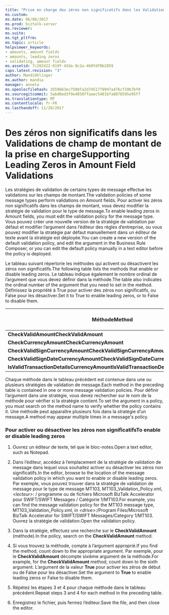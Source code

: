 ```yaml
---
title: "Prise en charge des zéros non significatifs dans les Validations de champ Quantité | Documents Microsoft"
ms.custom: 
ms.date: 06/08/2017
ms.prod: biztalk-server
ms.reviewer: 
ms.suite: 
ms.tgt_pltfrm: 
ms.topic: article
helpviewer_keywords:
- amounts, amount fields
- amounts, leading zeros
- validating, amount fields
ms.assetid: 7c202422-019f-43da-9c2a-4b9fdf0b2859
caps.latest.revision: "3"
author: MandiOhlinger
ms.author: mandia
manager: anneta
ms.openlocfilehash: 3559b63ec7588fa2d7451779947a476cf19b7bf0
ms.sourcegitcommit: 5abd0ed3f9e4858ffaaec5481bfa8878595e95f7
ms.translationtype: MT
ms.contentlocale: fr-FR
ms.lasthandoff: 11/28/2017
---
```

# <a name="supporting-leading-zeros-in-amount-field-validations"></a><span data-ttu-id="bab8e-102">Des zéros non significatifs dans les Validations de champ de montant de la prise en charge</span><span class="sxs-lookup"><span data-stu-id="bab8e-102">Supporting Leading Zeros in Amount Field Validations</span></span>
<span data-ttu-id="bab8e-103">Les stratégies de validation de certains types de message effectue les validations sur les champs de montant.</span><span class="sxs-lookup"><span data-stu-id="bab8e-103">The validation policies of some message types perform validations on Amount fields.</span></span> <span data-ttu-id="bab8e-104">Pour activer les zéros non significatifs dans les champs de montant, vous devez modifier la stratégie de validation pour le type de message.</span><span class="sxs-lookup"><span data-stu-id="bab8e-104">To enable leading zeros in Amount fields, you must edit the validation policy for the message type.</span></span> <span data-ttu-id="bab8e-105">Vous pouvez créer une nouvelle version de la stratégie de validation par défaut et modifier l’argument dans l’éditeur des règles d’entreprise, ou vous pouvez modifier la stratégie par défaut manuellement dans un éditeur de texte avant la stratégie est déployée.</span><span class="sxs-lookup"><span data-stu-id="bab8e-105">You can create a new version of the default validation policy, and edit the argument in the Business Rule Composer, or you can edit the default policy manually in a text editor before the policy is deployed.</span></span>  
  
 <span data-ttu-id="bab8e-106">Le tableau suivant répertorie les méthodes qui activent ou désactivent les zéros non significatifs.</span><span class="sxs-lookup"><span data-stu-id="bab8e-106">The following table lists the methods that enable or disable leading zeros.</span></span> <span data-ttu-id="bab8e-107">Le tableau indique également le nombre ordinal de l’argument que vous devez définir dans la méthode.</span><span class="sxs-lookup"><span data-stu-id="bab8e-107">The table also indicates the ordinal number of the argument that you need to set in the method.</span></span> <span data-ttu-id="bab8e-108">Définissez la propriété à True pour activer des zéros non significatifs, ou False pour les désactiver.</span><span class="sxs-lookup"><span data-stu-id="bab8e-108">Set it to True to enable leading zeros, or to False to disable them.</span></span>  
  
|<span data-ttu-id="bab8e-109">Méthode</span><span class="sxs-lookup"><span data-stu-id="bab8e-109">Method</span></span>|<span data-ttu-id="bab8e-110">Nombre d’arguments</span><span class="sxs-lookup"><span data-stu-id="bab8e-110">Argument number</span></span>|  
|------------|---------------------|  
|<span data-ttu-id="bab8e-111">**CheckValidAmount**</span><span class="sxs-lookup"><span data-stu-id="bab8e-111">**CheckValidAmount**</span></span>|<span data-ttu-id="bab8e-112">6</span><span class="sxs-lookup"><span data-stu-id="bab8e-112">6</span></span>|  
|<span data-ttu-id="bab8e-113">**CheckCurrencyAmount**</span><span class="sxs-lookup"><span data-stu-id="bab8e-113">**CheckCurrencyAmount**</span></span>|<span data-ttu-id="bab8e-114">4</span><span class="sxs-lookup"><span data-stu-id="bab8e-114">4</span></span>|  
|<span data-ttu-id="bab8e-115">**CheckValidSignCurrencyAmount**</span><span class="sxs-lookup"><span data-stu-id="bab8e-115">**CheckValidSignCurrencyAmount**</span></span>|<span data-ttu-id="bab8e-116">3</span><span class="sxs-lookup"><span data-stu-id="bab8e-116">3</span></span>|  
|<span data-ttu-id="bab8e-117">**CheckValidSignDateCurrencyAmount**</span><span class="sxs-lookup"><span data-stu-id="bab8e-117">**CheckValidSignDateCurrencyAmount**</span></span>|<span data-ttu-id="bab8e-118">4</span><span class="sxs-lookup"><span data-stu-id="bab8e-118">4</span></span>|  
|<span data-ttu-id="bab8e-119">**IsValidTransactionDetailsCurrencyAmount**</span><span class="sxs-lookup"><span data-stu-id="bab8e-119">**IsValidTransactionDetailsCurrencyAmount**</span></span>|<span data-ttu-id="bab8e-120">4</span><span class="sxs-lookup"><span data-stu-id="bab8e-120">4</span></span>|  
  
 <span data-ttu-id="bab8e-121">Chaque méthode dans le tableau précédent est contenue dans une ou plusieurs stratégies de validation de message.</span><span class="sxs-lookup"><span data-stu-id="bab8e-121">Each method in the preceding table is contained in one or more message validation policies.</span></span> <span data-ttu-id="bab8e-122">Pour définir l’argument dans une stratégie, vous devez rechercher sur le nom de la méthode pour vérifier si la stratégie contient.</span><span class="sxs-lookup"><span data-stu-id="bab8e-122">To set the argument in a policy, you must search on the method name to verify whether the policy contains it.</span></span> <span data-ttu-id="bab8e-123">Une méthode peut apparaître plusieurs fois dans la stratégie d’un message.</span><span class="sxs-lookup"><span data-stu-id="bab8e-123">A method may appear multiple times in a message's policy.</span></span>  
  
### <a name="to-enable-or-disable-leading-zeros"></a><span data-ttu-id="bab8e-124">Pour activer ou désactiver les zéros non significatifs</span><span class="sxs-lookup"><span data-stu-id="bab8e-124">To enable or disable leading zeros</span></span>  
  
1.  <span data-ttu-id="bab8e-125">Ouvrez un éditeur de texte, tel que le bloc-notes.</span><span class="sxs-lookup"><span data-stu-id="bab8e-125">Open a text editor, such as Notepad.</span></span>  
  
2.  <span data-ttu-id="bab8e-126">Dans l’éditeur, accédez à l’emplacement de la stratégie de validation de message dans lequel vous souhaitez activer ou désactiver les zéros non significatifs.</span><span class="sxs-lookup"><span data-stu-id="bab8e-126">In the editor, browse to the location of the message validation policy in which you want to enable or disable leading zeros.</span></span> <span data-ttu-id="bab8e-127">Par exemple, vous pouvez trouver dans la stratégie de validation de message pour le type de message MT103, MT103_Validation_Policy.xml,  *\<lecteur\>*: / programme ou de fichiers Microsoft BizTalk Accelerator pour SWIFT/SWIFT Messages / Catégorie 1/MT103.</span><span class="sxs-lookup"><span data-stu-id="bab8e-127">For example, you can find the message validation policy for the MT103 message type, MT103_Validation_Policy.xml, in *\<drive\>*:/Program Files/Microsoft BizTalk Accelerator for SWIFT/SWIFT Messages/Category 1/MT103.</span></span> <span data-ttu-id="bab8e-128">Ouvrez la stratégie de validation.</span><span class="sxs-lookup"><span data-stu-id="bab8e-128">Open the validation policy.</span></span>  
  
3.  <span data-ttu-id="bab8e-129">Dans la stratégie, effectuez une recherche sur le **CheckValidAmount** (méthode).</span><span class="sxs-lookup"><span data-stu-id="bab8e-129">In the policy, search on the **CheckValidAmount** method.</span></span>  
  
4.  <span data-ttu-id="bab8e-130">Si vous trouvez la méthode, compte à l’argument approprié.</span><span class="sxs-lookup"><span data-stu-id="bab8e-130">If you find the method, count down to the appropriate argument.</span></span> <span data-ttu-id="bab8e-131">Par exemple, pour le **CheckValidAmount** décompte sixième argument de la méthode.</span><span class="sxs-lookup"><span data-stu-id="bab8e-131">For example, for the **CheckValidAmount** method, count down to the sixth argument.</span></span> <span data-ttu-id="bab8e-132">L’argument de la valeur **True** pour activer les zéros de début ou de False pour les désactiver.</span><span class="sxs-lookup"><span data-stu-id="bab8e-132">Set the argument to **True** to enable leading zeros or False to disable them.</span></span>  
  
5.  <span data-ttu-id="bab8e-133">Répétez les étapes 3 et 4 pour chaque méthode dans le tableau précédent.</span><span class="sxs-lookup"><span data-stu-id="bab8e-133">Repeat steps 3 and 4 for each method in the preceding table.</span></span>  
  
6.  <span data-ttu-id="bab8e-134">Enregistrez le fichier, puis fermez l’éditeur.</span><span class="sxs-lookup"><span data-stu-id="bab8e-134">Save the file, and then close the editor.</span></span>